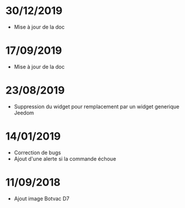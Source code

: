 # 30/12/2019

- Mise à jour de la doc

# 17/09/2019

- Mise à jour de la doc

# 23/08/2019

- Suppression du widget pour remplacement par un widget generique Jeedom

# 14/01/2019

- Correction de bugs
- Ajout d'une alerte si la commande échoue

# 11/09/2018

- Ajout image Botvac D7
